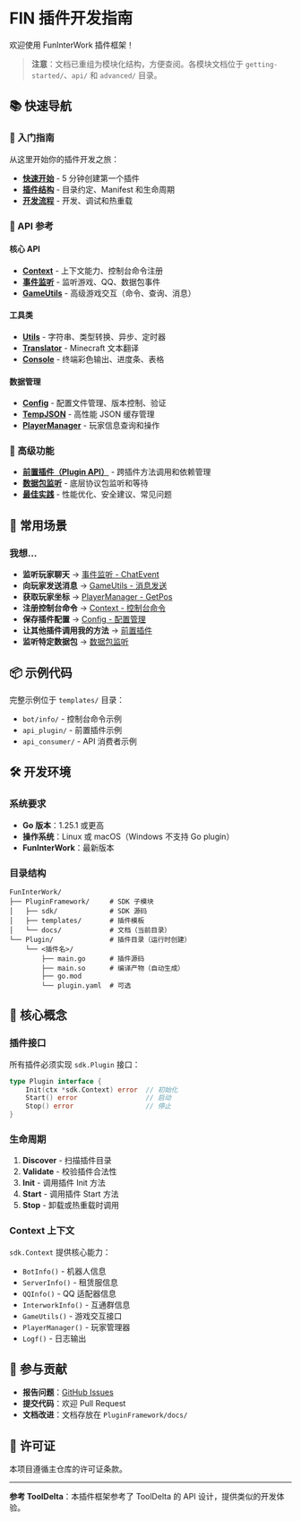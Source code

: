 # FIN 插件开发指南

欢迎使用 FunInterWork 插件框架！

> **注意**：文档已重组为模块化结构，方便查阅。各模块文档位于 `getting-started/`、`api/` 和 `advanced/` 目录。

## 📚 快速导航

### 🚀 入门指南

从这里开始你的插件开发之旅：

- **[快速开始](getting-started/quickstart.md)** - 5 分钟创建第一个插件
- **[插件结构](getting-started/plugin-structure.md)** - 目录约定、Manifest 和生命周期
- **[开发流程](getting-started/development-workflow.md)** - 开发、调试和热重载

### 📖 API 参考

#### 核心 API

- **[Context](api/context.md)** - 上下文能力、控制台命令注册
- **[事件监听](api/events.md)** - 监听游戏、QQ、数据包事件
- **[GameUtils](api/game-utils.md)** - 高级游戏交互（命令、查询、消息）

#### 工具类

- **[Utils](api/utils.md)** - 字符串、类型转换、异步、定时器
- **[Translator](api/translator.md)** - Minecraft 文本翻译
- **[Console](api/console.md)** - 终端彩色输出、进度条、表格

#### 数据管理

- **[Config](api/config.md)** - 配置文件管理、版本控制、验证
- **[TempJSON](api/tempjson.md)** - 高性能 JSON 缓存管理
- **[PlayerManager](api/player-manager.md)** - 玩家信息查询和操作

### 🔧 高级功能

- **[前置插件（Plugin API）](advanced/plugin-api.md)** - 跨插件方法调用和依赖管理
- **[数据包监听](advanced/packet-listener.md)** - 底层协议包监听和等待
- **[最佳实践](advanced/best-practices.md)** - 性能优化、安全建议、常见问题

## 🎯 常用场景

### 我想...

- **监听玩家聊天** → [事件监听 - ChatEvent](api/events.md#chatvent)
- **向玩家发送消息** → [GameUtils - 消息发送](api/game-utils.md#消息发送方法)
- **获取玩家坐标** → [PlayerManager - GetPos](api/player-manager.md#getpos)
- **注册控制台命令** → [Context - 控制台命令](api/context.md#控制台命令)
- **保存插件配置** → [Config - 配置管理](api/config.md)
- **让其他插件调用我的方法** → [前置插件](advanced/plugin-api.md)
- **监听特定数据包** → [数据包监听](advanced/packet-listener.md)

## 📦 示例代码

完整示例位于 `templates/` 目录：

- `bot/info/` - 控制台命令示例
- `api_plugin/` - 前置插件示例
- `api_consumer/` - API 消费者示例

## 🛠️ 开发环境

### 系统要求

- **Go 版本**：1.25.1 或更高
- **操作系统**：Linux 或 macOS（Windows 不支持 Go plugin）
- **FunInterWork**：最新版本

### 目录结构

```
FunInterWork/
├── PluginFramework/     # SDK 子模块
│   ├── sdk/             # SDK 源码
│   ├── templates/       # 插件模板
│   └── docs/            # 文档（当前目录）
└── Plugin/              # 插件目录（运行时创建）
    └── <插件名>/
        ├── main.go      # 插件源码
        ├── main.so      # 编译产物（自动生成）
        ├── go.mod
        └── plugin.yaml  # 可选
```

## 📝 核心概念

### 插件接口

所有插件必须实现 `sdk.Plugin` 接口：

```go
type Plugin interface {
    Init(ctx *sdk.Context) error  // 初始化
    Start() error                 // 启动
    Stop() error                  // 停止
}
```

### 生命周期

1. **Discover** - 扫描插件目录
2. **Validate** - 校验插件合法性
3. **Init** - 调用插件 Init 方法
4. **Start** - 调用插件 Start 方法
5. **Stop** - 卸载或热重载时调用

### Context 上下文

`sdk.Context` 提供核心能力：

- `BotInfo()` - 机器人信息
- `ServerInfo()` - 租赁服信息
- `QQInfo()` - QQ 适配器信息
- `InterworkInfo()` - 互通群信息
- `GameUtils()` - 游戏交互接口
- `PlayerManager()` - 玩家管理器
- `Logf()` - 日志输出

## 🤝 参与贡献

- **报告问题**：[GitHub Issues](https://github.com/Yeah114/FunInterwork/issues)
- **提交代码**：欢迎 Pull Request
- **文档改进**：文档存放在 `PluginFramework/docs/`

## 📄 许可证

本项目遵循主仓库的许可证条款。

---

**参考 ToolDelta**：本插件框架参考了 ToolDelta 的 API 设计，提供类似的开发体验。
